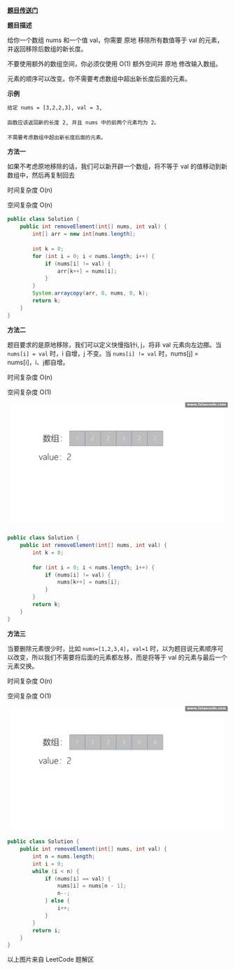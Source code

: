 
**[题目传送门](https://leetcode.com/problems/remove-element/)**

**题目描述**

给你一个数组 nums 和一个值 val，你需要 原地 移除所有数值等于 val 的元素，并返回移除后数组的新长度。

不要使用额外的数组空间，你必须仅使用 O(1) 额外空间并 原地 修改输入数组。

元素的顺序可以改变。你不需要考虑数组中超出新长度后面的元素。


**示例**
```html
给定 nums = [3,2,2,3], val = 3,

函数应该返回新的长度 2, 并且 nums 中的前两个元素均为 2。

不需要考虑数组中超出新长度后面的元素。
```

**方法一**

如果不考虑原地移除的话，我们可以新开辟一个数组，将不等于 val 的值移动到新数组中，然后再复制回去

时间复杂度 O(n)

空间复杂度 O(n)

```java
public class Solution {
    public int removeElement(int[] nums, int val) {
        int[] arr = new int[nums.length];

        int k = 0;
        for (int i = 0; i < nums.length; i++) {
            if (nums[i] != val) {
                arr[k++] = nums[i];
            }
        }
        System.arraycopy(arr, 0, nums, 0, k);
        return k;
    }
}
```

**方法二**

题目要求的是原地移除，我们可以定义快慢指针i, j，将非 val 元素向左边挪。当 `nums[i] = val` 时，i 自增，j 不变。当 `nums[i] != val` 时，nums[j] = nums[i]，i、j都自增。

时间复杂度 O(n)

空间复杂度 O(1)

![image](./../../../asset/removeelement1.gif)

```java
public class Solution {
    public int removeElement(int[] nums, int val) {
        int k = 0; 

        for (int i = 0; i < nums.length; i++) {
            if (nums[i] != val) {
                nums[k++] = nums[i];
            }
        }
        return k;
    }
}
```

**方法三**

当要删除元素很少时，比如 `nums=[1,2,3,4]`，`val=1` 时，以为题目说元素顺序可以改变，所以我们不需要将后面的元素都左移，而是将等于 val 的元素与最后一个元素交换。

时间复杂度 O(n)

空间复杂度 O(1)

![image](./../../../asset/removeelement2.gif)

```java
public class Solution {
    public int removeElement(int[] nums, int val) {
        int n = nums.length;
        int i = 0;
        while (i < n) {
            if (nums[i] == val) {
                nums[i] = nums[n - 1];
                n--;
            } else {
                i++;
            }
        }
        return i;
    }
}
```

以上图片来自 LeetCode 题解区